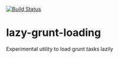 [![Build Status](https://travis-ci.org/NickHeiner/lazy-grunt-loading.png?branch=prototype)](https://travis-ci.org/NickHeiner/lazy-grunt-loading)

lazy-grunt-loading
==================

Experimental utility to load grunt tasks lazily
